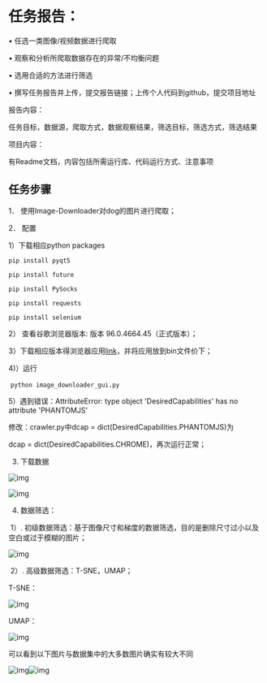 # 任务报告：

•    任选一类图像/视频数据进行爬取

•    观察和分析所爬取数据存在的异常/不均衡问题

•    选用合适的方法进行筛选

•    撰写任务报告并上传，提交报告链接；上传个人代码到github，提交项目地址

报告内容：

  任务目标，数据源，爬取方式，数据观察结果，筛选目标，筛选方式，筛选结果

项目内容：

  有Readme文档，内容包括所需运行库、代码运行方式、注意事项

 ## 任务步骤

1． 使用Image-Downloader对dog的图片进行爬取；

2． 配置

1）下载相应python packages

```
pip install pyqt5

pip install future

pip install PySocks

pip install requests

pip install selenium
```

2）  查看谷歌浏览器版本: 版本 96.0.4664.45（正式版本）；

3）下载相应版本得浏览器应用[link](https://chromedriver.chromium.org/downloads)，并将应用放到bin文件价下；

4)）运行 

​	```python image_downloader_gui.py ```

5）遇到错误：AttributeError: type object 'DesiredCapabilities' has no attribute 'PHANTOMJS'

修改：crawler.py中dcap = dict(DesiredCapabilities.PHANTOMJS)为

dcap = dict(DesiredCapabilities.CHROME)，再次运行正常；

3. 下载数据

![img](file:///C:/Users/ZHUHAI~1/AppData/Local/Temp/msohtmlclip1/01/clip_image002.jpg)

![img](file:///C:/Users/ZHUHAI~1/AppData/Local/Temp/msohtmlclip1/01/clip_image004.jpg)



4. 数据筛选：

​    1）. 初级数据筛选：基于图像尺寸和梯度的数据筛选，目的是删除尺寸过小以及空白或过于模糊的图片；

![img](file:///C:/Users/ZHUHAI~1/AppData/Local/Temp/msohtmlclip1/01/clip_image006.jpg)

​    2）. 高级数据筛选：T-SNE，UMAP；

T-SNE：

![img](file:///C:/Users/ZHUHAI~1/AppData/Local/Temp/msohtmlclip1/01/clip_image008.jpg)

UMAP：

![img](file:///C:/Users/ZHUHAI~1/AppData/Local/Temp/msohtmlclip1/01/clip_image010.png)

可以看到以下图片与数据集中的大多数图片确实有较大不同

![img](file:///C:/Users/ZHUHAI~1/AppData/Local/Temp/msohtmlclip1/01/clip_image012.jpg)![img](file:///C:/Users/ZHUHAI~1/AppData/Local/Temp/msohtmlclip1/01/clip_image014.jpg)
